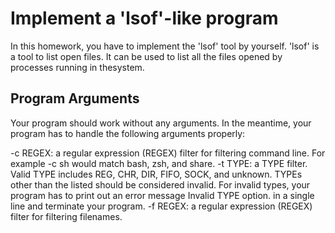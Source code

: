 # Implement a 'lsof'-like program

In this homework, you have to implement the 'lsof' tool by yourself. 'lsof' is a tool to list open files. It can be used to list all the files opened by processes running in thesystem.

## Program Arguments
Your program should work without any arguments. In the meantime, your program has to handle the following arguments properly:

  -c REGEX: a regular expression (REGEX) filter for filtering command line. For example -c sh would match bash, zsh, and share.
  -t TYPE: a TYPE filter. Valid TYPE includes REG, CHR, DIR, FIFO, SOCK, and unknown. TYPEs other than the listed should be considered invalid. For invalid types,    your program has to print out an error message Invalid TYPE option. in a single line and terminate your program.
  -f REGEX: a regular expression (REGEX) filter for filtering filenames.
